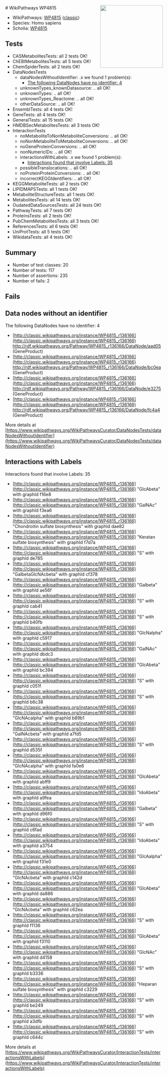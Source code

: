 <img style="float: right; width: 200px" src="https://upload.wikimedia.org/wikipedia/commons/thumb/8/83/Wplogo_with_text_500.png/640px-Wplogo_with_text_500.png" />
# WikiPathways WP4815

* WikiPathways: [WP4815](https://wikipathways.org/pathways/WP4815) ([classic](https://classic.wikipathways.org/instance/WP4815))
* Species: Homo sapiens
* Scholia: [WP4815](https://scholia.toolforge.org/wikipathways/WP4815)
## Tests
* CASMetabolitesTests: all 2 tests OK!
* ChEBIMetabolitesTests: all 5 tests OK!
* ChemSpiderTests: all 2 tests OK!
* DataNodesTests
    * dataNodesWithoutIdentifier: .x we found 1 problem(s):
        * [The following DataNodes have no identifier: 4](#d2d32fa3)
    * unknownTypes_knownDatasource: .. all OK!
    * unknownTypes: .. all OK!
    * unknownTypes_Reactome: .. all OK!
    * otherDataSource: .. all OK!
* EnsemblTests: all 4 tests OK!
* GeneTests: all 4 tests OK!
* GeneralTests: all 15 tests OK!
* HMDBSecMetabolitesTests: all 3 tests OK!
* InteractionTests
    * noMetaboliteToNonMetaboliteConversions: .. all OK!
    * noNonMetaboliteToMetaboliteConversions: .. all OK!
    * noGeneProteinConversions: .. all OK!
    * nonNumericIDs: .. all OK!
    * interactionsWithLabels: .x we found 1 problem(s):
        * [Interactions found that involve Labels: 35](#fe97a8fb)
    * possibleTranslocations: .. all OK!
    * noProteinProteinConversions: .. all OK!
    * incorrectKEGGIdentifiers: .. all OK!
* KEGGMetaboliteTests: all 2 tests OK!
* LIPIDMAPSTests: all 1 tests OK!
* MetaboliteStructureTests: all 1 tests OK!
* MetabolitesTests: all 14 tests OK!
* OudatedDataSourcesTests: all 24 tests OK!
* PathwayTests: all 7 tests OK!
* ProteinsTests: all 2 tests OK!
* PubChemMetabolitesTests: all 3 tests OK!
* ReferencesTests: all 6 tests OK!
* UniProtTests: all 5 tests OK!
* WikidataTests: all 4 tests OK!


## Summary

* Number of test classes: 20
* Number of tests: 117
* Number of assertions: 235
* Number of fails: 2

## Fails

<a name="d2d32fa3" />

## Data nodes without an identifier

The following DataNodes have no identifier: 4

* [http://classic.wikipathways.org/instance/WP4815_r136166](http://classic.wikipathways.org/instance/WP4815_r136166) http://rdf.wikipathways.org/Pathway/WP4815_r136166/DataNode/aad05 (GeneProduct)
* [http://classic.wikipathways.org/instance/WP4815_r136166](http://classic.wikipathways.org/instance/WP4815_r136166) http://rdf.wikipathways.org/Pathway/WP4815_r136166/DataNode/bc0ea (GeneProduct)
* [http://classic.wikipathways.org/instance/WP4815_r136166](http://classic.wikipathways.org/instance/WP4815_r136166) http://rdf.wikipathways.org/Pathway/WP4815_r136166/DataNode/e3275 (GeneProduct)
* [http://classic.wikipathways.org/instance/WP4815_r136166](http://classic.wikipathways.org/instance/WP4815_r136166) http://rdf.wikipathways.org/Pathway/WP4815_r136166/DataNode/fc4a4 (GeneProduct)


More details at [https://www.wikipathways.org/WikiPathwaysCurator/DataNodesTests/dataNodesWithoutIdentifier](https://www.wikipathways.org/WikiPathwaysCurator/DataNodesTests/dataNodesWithoutIdentifier)

<a name="fe97a8fb" />

## Interactions with Labels

Interactions found that involve Labels: 35

* [http://classic.wikipathways.org/instance/WP4815_r136166](http://classic.wikipathways.org/instance/WP4815_r136166) "GlcAbeta" with graphId f16e8
* [http://classic.wikipathways.org/instance/WP4815_r136166](http://classic.wikipathways.org/instance/WP4815_r136166) "GalNAc" with graphId f3ea6
* [http://classic.wikipathways.org/instance/WP4815_r136166](http://classic.wikipathways.org/instance/WP4815_r136166) "Chondroitin sulfate biosynthesis" with graphId dae82
* [http://classic.wikipathways.org/instance/WP4815_r136166](http://classic.wikipathways.org/instance/WP4815_r136166) "Keratan sulfate biosynthesis" with graphId f7d7a
* [http://classic.wikipathways.org/instance/WP4815_r136166](http://classic.wikipathways.org/instance/WP4815_r136166) "S" with graphId de785
* [http://classic.wikipathways.org/instance/WP4815_r136166](http://classic.wikipathways.org/instance/WP4815_r136166) "GalbetaGlcNAcbeta" with graphId cf378
* [http://classic.wikipathways.org/instance/WP4815_r136166](http://classic.wikipathways.org/instance/WP4815_r136166) "Galbeta" with graphId ae56f
* [http://classic.wikipathways.org/instance/WP4815_r136166](http://classic.wikipathways.org/instance/WP4815_r136166) "S" with graphId cab41
* [http://classic.wikipathways.org/instance/WP4815_r136166](http://classic.wikipathways.org/instance/WP4815_r136166) "S" with graphId b40fb
* [http://classic.wikipathways.org/instance/WP4815_r136166](http://classic.wikipathways.org/instance/WP4815_r136166) "GlcNalpha" with graphId c5917
* [http://classic.wikipathways.org/instance/WP4815_r136166](http://classic.wikipathways.org/instance/WP4815_r136166) "GalNAc" with graphId dbdc3
* [http://classic.wikipathways.org/instance/WP4815_r136166](http://classic.wikipathways.org/instance/WP4815_r136166) "GlcAbeta" with graphId bc394
* [http://classic.wikipathways.org/instance/WP4815_r136166](http://classic.wikipathways.org/instance/WP4815_r136166) "S" with graphId c051f
* [http://classic.wikipathways.org/instance/WP4815_r136166](http://classic.wikipathways.org/instance/WP4815_r136166) "S" with graphId b6c38
* [http://classic.wikipathways.org/instance/WP4815_r136166](http://classic.wikipathways.org/instance/WP4815_r136166) "GlcNAcalpha" with graphId b89b1
* [http://classic.wikipathways.org/instance/WP4815_r136166](http://classic.wikipathways.org/instance/WP4815_r136166) "GalNAcbeta" with graphId a7fd5
* [http://classic.wikipathways.org/instance/WP4815_r136166](http://classic.wikipathways.org/instance/WP4815_r136166) "S" with graphId d535f
* [http://classic.wikipathways.org/instance/WP4815_r136166](http://classic.wikipathways.org/instance/WP4815_r136166) "GlcNAcalpha" with graphId fa0e6
* [http://classic.wikipathways.org/instance/WP4815_r136166](http://classic.wikipathways.org/instance/WP4815_r136166) "GlcAbeta" with graphId abff9
* [http://classic.wikipathways.org/instance/WP4815_r136166](http://classic.wikipathways.org/instance/WP4815_r136166) "IdoAbeta" with graphId a9fea
* [http://classic.wikipathways.org/instance/WP4815_r136166](http://classic.wikipathways.org/instance/WP4815_r136166) "Galbeta" with graphId d96f0
* [http://classic.wikipathways.org/instance/WP4815_r136166](http://classic.wikipathways.org/instance/WP4815_r136166) "S" with graphId c6fad
* [http://classic.wikipathways.org/instance/WP4815_r136166](http://classic.wikipathways.org/instance/WP4815_r136166) "IdoAbeta" with graphId a3754
* [http://classic.wikipathways.org/instance/WP4815_r136166](http://classic.wikipathways.org/instance/WP4815_r136166) "GlcAalpha" with graphId f31e0
* [http://classic.wikipathways.org/instance/WP4815_r136166](http://classic.wikipathways.org/instance/WP4815_r136166) "GlcNAcbeta" with graphId c142d
* [http://classic.wikipathways.org/instance/WP4815_r136166](http://classic.wikipathways.org/instance/WP4815_r136166) "GlcAbeta" with graphId da886
* [http://classic.wikipathways.org/instance/WP4815_r136166](http://classic.wikipathways.org/instance/WP4815_r136166) "GlcNAcbeta" with graphId c62ea
* [http://classic.wikipathways.org/instance/WP4815_r136166](http://classic.wikipathways.org/instance/WP4815_r136166) "S" with graphId f1136
* [http://classic.wikipathways.org/instance/WP4815_r136166](http://classic.wikipathways.org/instance/WP4815_r136166) "GlcAbeta" with graphId f3110
* [http://classic.wikipathways.org/instance/WP4815_r136166](http://classic.wikipathways.org/instance/WP4815_r136166) "GlcNAc" with graphId d4158
* [http://classic.wikipathways.org/instance/WP4815_r136166](http://classic.wikipathways.org/instance/WP4815_r136166) "S" with graphId b3336
* [http://classic.wikipathways.org/instance/WP4815_r136166](http://classic.wikipathways.org/instance/WP4815_r136166) "Heparan sulfate biosynthesis" with graphId c3229
* [http://classic.wikipathways.org/instance/WP4815_r136166](http://classic.wikipathways.org/instance/WP4815_r136166) "S" with graphId be249
* [http://classic.wikipathways.org/instance/WP4815_r136166](http://classic.wikipathways.org/instance/WP4815_r136166) "S" with graphId a3dfb
* [http://classic.wikipathways.org/instance/WP4815_r136166](http://classic.wikipathways.org/instance/WP4815_r136166) "S" with graphId c644c


More details at [https://www.wikipathways.org/WikiPathwaysCurator/InteractionTests/interactionsWithLabels](https://www.wikipathways.org/WikiPathwaysCurator/InteractionTests/interactionsWithLabels)

